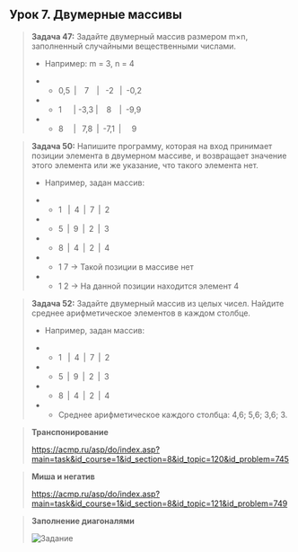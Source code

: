 ## **Урок 7. Двумерные массивы**

> **Задача 47:** Задайте двумерный массив размером m×n, заполненный случайными вещественными числами.
>
> - Например: m = 3, n = 4
> 
> - - 0,5&ensp;|&ensp;&ensp;7&ensp;&ensp;|&ensp;&nbsp;-2&ensp;&nbsp;|&ensp;-0,2
>
> - - 1&ensp;&ensp;&ensp;|&nbsp;-3,3&nbsp;|&ensp;&nbsp;&nbsp;8&ensp;&ensp;|&ensp;-9,9
>
> - - 8&ensp;&ensp;&nbsp;|&ensp;&nbsp;7,8&ensp;|&ensp;-7,1&ensp;|&ensp;&nbsp;&nbsp;&nbsp;9

> **Задача 50:** Напишите программу, которая на вход принимает позиции элемента в двумерном массиве, и возвращает значение этого элемента или же указание, что такого элемента нет.
>
> - Например, задан массив:
> 
> - - 1&ensp;&nbsp;|&ensp;4&ensp;|&ensp;7&ensp;|&ensp;2
>
> - - 5&ensp;|&ensp;9&ensp;|&ensp;2&ensp;|&ensp;3
>
> - - 8&ensp;|&ensp;4&ensp;|&ensp;2&ensp;|&ensp;4
>
> - - 1 7 -> Такой позиции в массиве нет
>
> - - 1 2 -> На данной позиции находится элемент 4

> **Задача 52:** Задайте двумерный массив из целых чисел. Найдите среднее арифметическое элементов в каждом столбце.
>
> - Например, задан массив:
> 
> - - 1&ensp;&nbsp;|&ensp;4&ensp;|&ensp;7&ensp;|&ensp;2
>
> - - 5&ensp;|&ensp;9&ensp;|&ensp;2&ensp;|&ensp;3
>
> - - 8&ensp;|&ensp;4&ensp;|&ensp;2&ensp;|&ensp;4
>
> - - Среднее арифметическое каждого столбца: 4,6; 5,6; 3,6; 3.

> **Транспонирование**
>
> https://acmp.ru/asp/do/index.asp?main=task&id_course=1&id_section=8&id_topic=120&id_problem=745

> **Миша и негатив**
>
> https://acmp.ru/asp/do/index.asp?main=task&id_course=1&id_section=8&id_topic=121&id_problem=749

> **Заполнение диагоналями**
>
> ![Задание](/diagonals_filling.jpg)